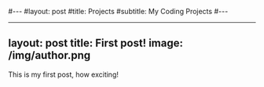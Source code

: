 #---
#layout: post
#title: Projects
#subtitle: My Coding Projects
#---

---
layout: post
title: First post!
image: /img/author.png
---

This is my first post, how exciting!
